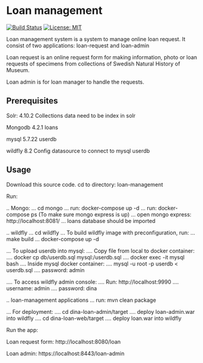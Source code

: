 # Loan management
[![Build Status](https://travis-ci.com/Naturhistoriska/loan-management.svg?branch=master)](https://travis-ci.com/Naturhistoriska/loan-management)
[![License: MIT](https://img.shields.io/badge/License-MIT-yellow.svg)](https://opensource.org/licenses/MIT)

Loan management system is a system to manage online loan request. It consist of two applications: loan-request and loan-admin

Loan request is an online request form for making information, photo or loan requests of specimens from  collections of Swedish Natural History of Museum.

Loan admin is for loan manager to handle the requests.


## Prerequisites

Solr: 4.10.2
Collections data need to be index in solr

Mongodb 4.2.1
loans

mysql 5.7.22
userdb

wildfly 8.2
Config datasource to connect to mysql userdb


## Usage
Download this source code. cd to directory: loan-management

Run:

.. Mongo:
... cd mongo
... run: docker-compose up -d
... run: docker-compose ps  (To make sure mongo express is up)
... open mongo express: http://localhost:8081/
... loans database should be imported


.. wildfly
... cd wildfly
... To build wildfly image with preconfiguration, run:
... make build
... docker-compose up -d


... To upload userdb into mysql:
.... Copy file from local to docker container:
.... docker cp db/userdb.sql mysql:/userdb.sql
.... docker exec -it mysql bash
.... Inside mysql docker container:
.... mysql -u root -p userdb < userdb.sql
.... password: admin

.... To access wildfly admin console:
.... Run: http://localhost:9990
.... username: admin
.... password: dina


.. loan-management applications
... run: mvn clean package

... For deployment:
.... cd dina-loan-admin/target
.... deploy loan-admin.war into wildfly
.... cd dina-loan-web/target
.... deploy loan.war into wildfly



Run the app:

Loan request form:
http://localhost:8080/loan

Loan admin:
https://localhost:8443/loan-admin







